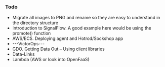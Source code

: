 ### Todo
- Migrate all images to PNG and rename so they are easy to understand in the directory structure
- Introduction to SignalFlow. A good example here would be using the promote() function
- AWS/ECS. Deploying agent and Hotrod/Sockshop app
- ---VictorOps--- 
- GDO. Getting Data Out – Using client libraries
- Data-Links
- Lambda (AWS or look into OpenFaaS)

